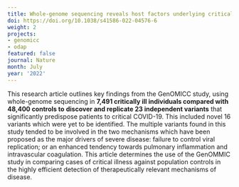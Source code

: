 ```yaml
---
title: Whole-genome sequencing reveals host factors underlying critical COVID-19
doi: https://doi.org/10.1038/s41586-022-04576-6
weight: 2
projects:
- genomicc
- odap
featured: false
journal: Nature
month: July
year: '2022'
---
```





This research article outlines key findings from the GenOMICC study, using whole-genome sequencing in **7,491 critically ill individuals compared with 48,400 controls to** **discover and replicate 23 independent variants** that significantly predispose patients to critical COVID-19. This included novel 16 variants which were yet to be identified. The multiple variants found in this study tended to be involved in the two mechanisms which have been proposed as the major drivers of severe disease: failure to control viral replication; or an enhanced tendency towards pulmonary inflammation and intravascular coagulation. This article determines the use of the GenOMMIC study in comparing cases of critical illness against population controls in the highly efficient detection of therapeutically relevant mechanisms of disease.
